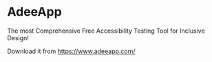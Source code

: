 # AdeeApp
The most Comprehensive Free Accessibility Testing Tool for Inclusive Design!

Download it from https://www.adeeapp.com/
